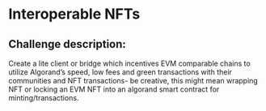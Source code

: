 # Interoperable NFTs

## Challenge description:

Create a lite client or bridge which incentives EVM comparable chains to utilize Algorand’s speed, low fees and green transactions with their communities and NFT transactions- be creative, this might mean wrapping NFT or locking an EVM NFT into an algorand smart contract for minting/transactions.
